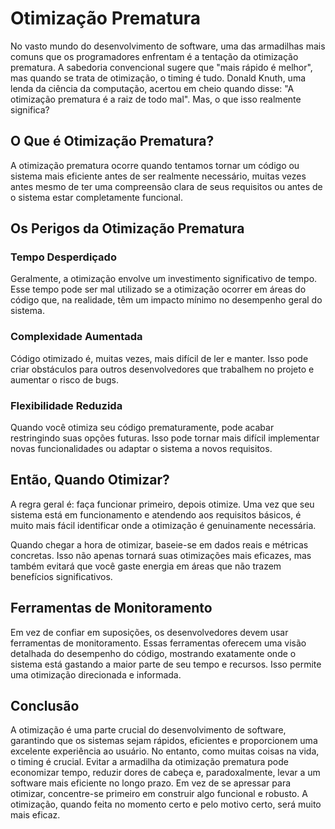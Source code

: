 # Otimização Prematura

No vasto mundo do desenvolvimento de software, uma das armadilhas mais comuns que os programadores enfrentam é a tentação da otimização prematura. A sabedoria convencional sugere que "mais rápido é melhor", mas quando se trata de otimização, o timing é tudo. Donald Knuth, uma lenda da ciência da computação, acertou em cheio quando disse: "A otimização prematura é a raiz de todo mal". Mas, o que isso realmente significa?

## O Que é Otimização Prematura?

A otimização prematura ocorre quando tentamos tornar um código ou sistema mais eficiente antes de ser realmente necessário, muitas vezes antes mesmo de ter uma compreensão clara de seus requisitos ou antes de o sistema estar completamente funcional.

## Os Perigos da Otimização Prematura

### Tempo Desperdiçado

Geralmente, a otimização envolve um investimento significativo de tempo. Esse tempo pode ser mal utilizado se a otimização ocorrer em áreas do código que, na realidade, têm um impacto mínimo no desempenho geral do sistema.

### Complexidade Aumentada

Código otimizado é, muitas vezes, mais difícil de ler e manter. Isso pode criar obstáculos para outros desenvolvedores que trabalhem no projeto e aumentar o risco de bugs.

### Flexibilidade Reduzida

Quando você otimiza seu código prematuramente, pode acabar restringindo suas opções futuras. Isso pode tornar mais difícil implementar novas funcionalidades ou adaptar o sistema a novos requisitos.

## Então, Quando Otimizar?

A regra geral é: faça funcionar primeiro, depois otimize. Uma vez que seu sistema está em funcionamento e atendendo aos requisitos básicos, é muito mais fácil identificar onde a otimização é genuinamente necessária.

Quando chegar a hora de otimizar, baseie-se em dados reais e métricas concretas. Isso não apenas tornará suas otimizações mais eficazes, mas também evitará que você gaste energia em áreas que não trazem benefícios significativos.

## Ferramentas de Monitoramento

Em vez de confiar em suposições, os desenvolvedores devem usar ferramentas de monitoramento. Essas ferramentas oferecem uma visão detalhada do desempenho do código, mostrando exatamente onde o sistema está gastando a maior parte de seu tempo e recursos. Isso permite uma otimização direcionada e informada.

## Conclusão

A otimização é uma parte crucial do desenvolvimento de software, garantindo que os sistemas sejam rápidos, eficientes e proporcionem uma excelente experiência ao usuário. No entanto, como muitas coisas na vida, o timing é crucial. Evitar a armadilha da otimização prematura pode economizar tempo, reduzir dores de cabeça e, paradoxalmente, levar a um software mais eficiente no longo prazo. Em vez de se apressar para otimizar, concentre-se primeiro em construir algo funcional e robusto. A otimização, quando feita no momento certo e pelo motivo certo, será muito mais eficaz.
